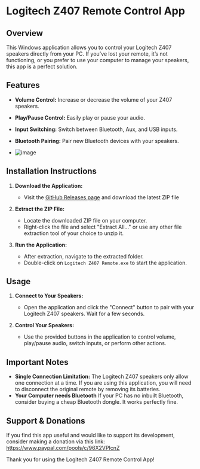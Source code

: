 # Logitech Z407 Remote Control App

## Overview

This Windows application allows you to control your Logitech Z407 speakers directly from your PC. If you’ve lost your remote, it’s not functioning, or you prefer to use your computer to manage your speakers, this app is a perfect solution.

## Features

- **Volume Control:** Increase or decrease the volume of your Z407 speakers.
- **Play/Pause Control:** Easily play or pause your audio.
- **Input Switching:** Switch between Bluetooth, Aux, and USB inputs.
- **Bluetooth Pairing:** Pair new Bluetooth devices with your speakers.

- ![image](https://github.com/user-attachments/assets/b4698d6a-bc50-4fd5-86cd-9cfba55f69e4)


## Installation Instructions

1. **Download the Application:**
   - Visit the [GitHub Releases page](#) and download the latest ZIP file

2. **Extract the ZIP File:**
   - Locate the downloaded ZIP file on your computer.
   - Right-click the file and select "Extract All..." or use any other file extraction tool of your choice to unzip it.

3. **Run the Application:**
   - After extraction, navigate to the extracted folder.
   - Double-click on `Logitech Z407 Remote.exe` to start the application.

## Usage

1. **Connect to Your Speakers:**
   - Open the application and click the "Connect" button to pair with your Logitech Z407 speakers. Wait for a few seconds.

2. **Control Your Speakers:**
   - Use the provided buttons in the application to control volume, play/pause audio, switch inputs, or perform other actions.

## Important Notes

- **Single Connection Limitation:** The Logitech Z407 speakers only allow one connection at a time. If you are using this application, you will need to disconnect the original remote by removing its batteries.
- **Your Computer needs Bluetooth** If your PC has no inbuilt Bluetooth, consider buying a cheap Bluetooth dongle. It works perfectly fine.

## Support & Donations

If you find this app useful and would like to support its development, consider making a donation via this link: https://www.paypal.com/pools/c/96X2VPIcnZ


Thank you for using the Logitech Z407 Remote Control App!
